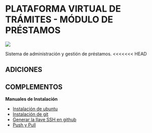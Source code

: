 # PLATAFORMA VIRTUAL DE TRÁMITES - MÓDULO DE PRÉSTAMOS

![](https://avatars.githubusercontent.com/u/42221638?s=200&v=4)

Sistema de administración y gestión de préstamos.
<<<<<<< HEAD

## ADICIONES

## COMPLEMENTOS


**Manuales de Instalación**


- [ Instalación de ubuntu](./INSTALL.md)
- [ Instalación de git](./INSTALL.md)
- [ Generar la llave SSH en github](./INSTALL.md)
- [ Push y Pull](./README.md)